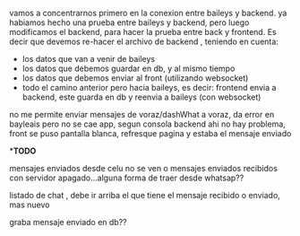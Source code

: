 vamos a concentrarnos primero en la conexion entre baileys y backend. ya habiamos hecho una prueba entre baileys y backend, pero luego modificamos el backend, para hacer la prueba entre back y frontend. Es decir que devemos re-hacer el archivo de backend , teniendo en  cuenta:
* los datos que van a venir de baileys
* los datos que debemos guardar en db, y al mismo tiempo
* los datos que debemos enviar al front (utilizando websocket)
* todo el camino anterior pero hacia baileys, es decir: frontend envia a backend, este guarda en db y reenvia a baileys (con websocket)


no me permite enviar mensajes de voraz/dashWhat a voraz, da error en bayleais pero no se cae app, segun consola backend ahi no hay problema, front se puso pantalla blanca, refresque pagina y estaba el mensaje enviado


***TODO**

mensajes enviados desde celu no se ven 
 o mensajes enviados recibidos con servidor apagado...alguna forma de traer desde whatsap?? 

listado de chat , debe ir arriba el que tiene el mensaje recibido o enviado, mas nuevo 

   graba mensaje enviado en db??


    